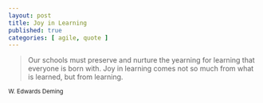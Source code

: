 ```yaml
---
layout: post
title: Joy in Learning
published: true
categories: [ agile, quote ]
---
```


<blockquote>
Our schools must preserve and nurture the yearning for learning that everyone is born with.
Joy in learning comes not so much from what is learned, but from learning.
</blockquote>
<small>W. Edwards Deming</small>
